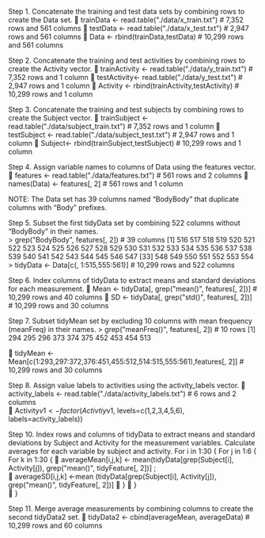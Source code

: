 Step 1. Concatenate the training and test data sets by combining rows to create the Data set.
	trainData <- read.table("./data/x_train.txt") 		# 7,352 rows and 561 columns
	testData <- read.table("./data/x_test.txt") 		# 2,947 rows and 561 columns
	Data <- rbind(trainData,testData) 			# 10,299 rows and 561 columns

Step 2. Concatenate the training and test activities by combining rows to create the Activity vector.
	trainActivity <- read.table("./data/y_train.txt") 	# 7,352 rows and 1 column
	testActivity<- read.table("./data/y_test.txt") 	# 2,947 rows and 1 column
	Activity <- rbind(trainActivity,testActivity)	 	# 10,299 rows and 1 column

Step 3. Concatenate the training and test subjects by combining rows to create the Subject vector.
	trainSubject <- read.table("./data/subject_train.txt") # 7,352 rows and 1 column
	testSubject <- read.table("./data/subject_test.txt") 	# 2,947 rows and 1 column
	Subject<- rbind(trainSubject,testSubject)	 	# 10,299 rows and 1 column

Step 4. Assign variable names to columns of Data using the features vector. 
	features <-  read.table("./data/features.txt")	# 561 rows and 2 columns
	names(Data) <- features[, 2]				# 561 rows and 1 column 

NOTE: The Data set has 39 columns named “BodyBody” that duplicate columns with “Body” prefixes.

Step 5. Subset the first tidyData set by combining 522 columns without “BodyBody” in their names.	
	> grep("BodyBody", features[, 2])			#  39 columns
 	[1] 516 517 518 519 520 521 522 523 524 525 526 527 528 529 530 531 532 533 534 535 536 	537 538 539 540 541 542 543 544 545 546 547 [33] 548 549 550 551 552 553 554
	> tidyData <- Data[c(, 1:515,555:561)] 			# 10,299 rows and 522 columns

Step 6.  Index columns of tidyData to extract means and standard deviations for each measurement.
	Mean <- tidyData[, grep("mean()", features[, 2])] 	# 10,299 rows and 40 columns
	SD <- tidyData[, grep("std()", features[, 2])] 		# 10,299 rows and 30 columns

Step 7. Subset tidyMean set by excluding 10 columns with mean frequency (meanFreq) in their names. 
	> grep("meanFreq()", features[, 2])			#  10 rows
	[1] 294 295 296 373 374 375 452 453 454 513 

	tidyMean <- Mean[c(1:293,297:372,376:451,455:512,514:515,555:561),features[, 2]] 
							 # 10,299 rows and 30 columns

Step 8. Assign value labels to activities using the activity_labels vector.
	 activity_labels <-  read.table("./data/activity_labels.txt")	# 6 rows and 2 columns	
	Activity$v1 <- factor(Activtiy$v1, levels=c(1,2,3,4,5,6), labels=activity_labels))

Step 10. Index rows and columns of tidyData to extract means and standard deviations by Subject and Activity for the measurement variables. Calculate averages for each variable by subject and activity.
For i in 1:30 {
	For j in 1:6 {
		For k in 1:30 {
	averageMean[i,j,k] <- mean(tidyData[grep(Subject[i], Activity[j]), grep("mean()", tidyFeature[, 2])] ;	
	averageSD[i,j,k] <-mean (tidyData[grep(Subject[i], Activity[j]), grep("mean()", tidyFeature[, 2])]
			}
		}		
	}	

Step 11. Merge average measurements by combining columns to create the second tidyData2 set.
	tidyData2 <- cbind(averageMean, averageData) 		# 10,299 rows and 60 columns

